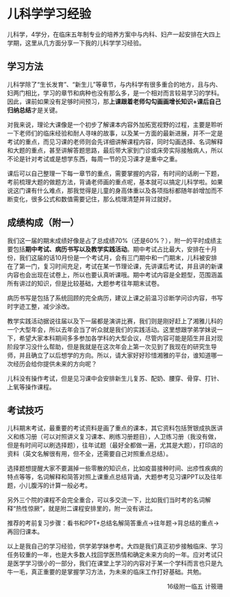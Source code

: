 # 儿科学学习经验

儿科学，4学分，在临床五年制专业的培养方案中与内科、妇产一起安排在大四上学期，这里从几方面分享一下我的儿科学学习经验。

## 学习方法
儿科学除了“生长发育”、“新生儿”等章节，与内科学有很多重合的地方，且与内、妇两门相比，学习的章节和病种也没有那么多，是一个相对而言较易学习的学科。因此，课前如果没有足够时间预习，那**上课跟着老师勾勾画画增长知识+课后自己归纳总结**才是关键。

对我来说，理论大课像是一个初步了解课本内容外加拓宽视野的过程，主要是聆听一下老师们的临床经验和耐人寻味的故事，以及某一方面的最新进展，并不一定是考试的重点，而见习课的老师则会先详细讲解课程内容，同时勾画选择、名词解释和大题的重点，甚至讲解答题思路，最后带大家到门诊或床旁实际接触病人，所以不论是针对考试或是想学东西，每周一节的见习课才是重中之重。

课后可以自己整理一下每一章节的重点，需要掌握的内容，有时间的话刷一下题，考前梳理大题的做题方法，背诵老师画的重点呢，基本就可以搞定儿科学啦。如果说这门课有什么难点，那我觉得是儿童的身高体重以及各项指标都随年龄增加而不断变化，很多公式和数值需要记住，那么梳理清楚并背过就好。

## 成绩构成（附一）

我们这一届的期末成绩好像是占了总成绩70%（还是60%？），附一的平时成绩主要包括**期中考试、病历书写以及教学实践活动**。期中考试占比最大，安排在十月份，我们这届的话10月份是一个考试月，会有三门期中和一门期末，儿科被安排在了第一门，复习时间充足，考试在某一节理论课，先讲课后考试，并且讲的新课内容也会出现在试卷上，所以也要认真听课哦。期中考试内容是全题型，范围涵盖所有讲过的知识，但是比较基础，大题参考往年期末试卷。

病历书写是包括了系统回顾的完全病历，建议上课之前温习诊断学问诊内容，书写时字迹工整，减少涂改。

教学实践活动据说往届以及下一届都是演讲比赛，我们则是刚好赶上了湘雅儿科的一个大型年会，所以去年会当了听众就是我们的实践活动。这里想跟学弟学妹说一下，希望大家本科期间多多参加各学科的大型会议，尽管内容可能是陌生并且对现阶段学习没什么帮助，但是我就是在这次年会上第一次见到了我现在的研究生导师，并且确立了以后想学的方向。所以，请大家好好珍惜湘雅的平台，谁知道哪一次经历会给你提供未来的方向呢？

儿科没有操作考试，但是见习课中会安排新生儿复苏、配奶、腰穿、骨穿、打针、上氧等操作课程。

## 考试技巧

儿科期末考试，最重要的考试资料是画了重点的课本，其它资料包括贺银成执医讲义和练习册（可以对照讲义复习课本、刷练习册题目），人卫练习册（我没有做，但是有时间可以刷选择题），往年试题（最好全都做一遍，尤其是大题），打印店的资料（英文名解很有用，但不全，还需要自己对照重点总结）。

选择题想提醒大家不要漏掉一些零散的知识点，比如疫苗接种时间、出疹性疾病的特点等等，名词解释和简答对照上课重点总结背诵，大题参考见习课PPT以及往年题，小儿腹泻的计算一般必考。

另外三个院的课程不会完全重合，可以多交流一下，比如我们当时考的名词解释“热性惊厥”，就是附二课程安排里的，附一没有讲过。

推荐的考前复习步骤：看书和PPT+总结名解简答重点→往年题→背总结的重点→再回归课本。

以上是我自己的学习经验，供学弟学妹参考。大四是我们真正初步接触临床、学习任务较重的一年，也是大多数人找回学医热情和确定未来方向的一年。应对考试只是医学学习很小的一部分，我们在课堂上学习的内容对于某一个学科而言也只是九牛一毛，真正重要的是掌握学习方法，为未来的临床工作打好基础。共勉。

<p align="right">16级附一临五 计筱珊</p>